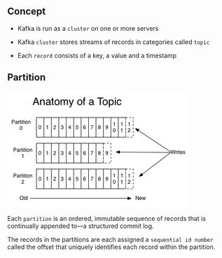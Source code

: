 Concept
---

* Kafka is run as a `cluster` on one or more servers

* Kafka `cluster` stores streams of records in categories called `topic`

* Each `record` consists of a key, a value and a timestamp


## Partition

![Kafka log](images/kafka_log_anatomy.png "Anatomy of a Topic")

Each `partition` is an ordered, immutable sequence of records that is continually appended to—a structured commit log.

The records in the partitions are each assigned a `sequential id number` called the offset that uniquely identifies each record within the partition.

